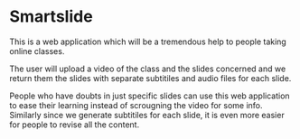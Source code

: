 # Smartslide

This is a web application which will be a tremendous help to people taking online classes.

The user will upload a video of the class and the slides concerned and we return them the slides with separate subtitiles and audio files for each slide.

People who have doubts in just specific slides can use this web application to ease their learning instead of scrougning the video for some info. Similarly since we generate subtitiles for each slide, it is even more easier for people to revise all the content.
